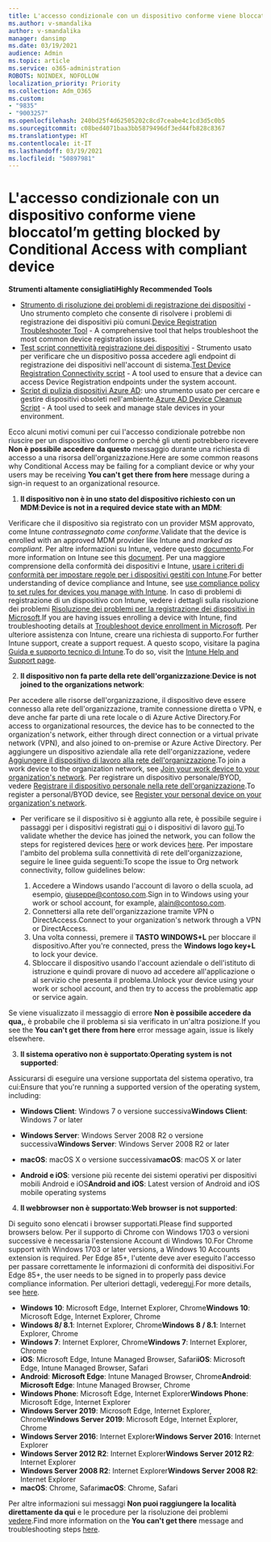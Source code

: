 ```yaml
---
title: L'accesso condizionale con un dispositivo conforme viene bloccato
ms.author: v-smandalika
author: v-smandalika
manager: dansimp
ms.date: 03/19/2021
audience: Admin
ms.topic: article
ms.service: o365-administration
ROBOTS: NOINDEX, NOFOLLOW
localization_priority: Priority
ms.collection: Adm_O365
ms.custom:
- "9835"
- "9003257"
ms.openlocfilehash: 240bd25f4d62505202c8cd7ceabe4c1cd3d5c0b5
ms.sourcegitcommit: c08bed4071baa3bb5879496df3ed44fb828c8367
ms.translationtype: HT
ms.contentlocale: it-IT
ms.lasthandoff: 03/19/2021
ms.locfileid: "50897981"
---
```

# <a name="im-getting-blocked-by-conditional-access-with-compliant-device"></a><span data-ttu-id="c1555-102">L'accesso condizionale con un dispositivo conforme viene bloccato</span><span class="sxs-lookup"><span data-stu-id="c1555-102">I’m getting blocked by Conditional Access with compliant device</span></span>

<span data-ttu-id="c1555-103">**Strumenti altamente consigliati**</span><span class="sxs-lookup"><span data-stu-id="c1555-103">**Highly Recommended Tools**</span></span>

- <span data-ttu-id="c1555-104">[Strumento di risoluzione dei problemi di registrazione dei dispositivi](https://docs.microsoft.com/samples/azure-samples/dsregtool/dsregtool/) - Uno strumento completo che consente di risolvere i problemi di registrazione dei dispositivi più comuni.</span><span class="sxs-lookup"><span data-stu-id="c1555-104">[Device Registration Troubleshooter Tool](https://docs.microsoft.com/samples/azure-samples/dsregtool/dsregtool/) - A comprehensive tool that helps troubleshoot the most common device registration issues.</span></span>
- <span data-ttu-id="c1555-105">[Test script connettività registrazione dei dispositivi](https://docs.microsoft.com/samples/azure-samples/testdeviceregconnectivity/testdeviceregconnectivity/) - Strumento usato per verificare che un dispositivo possa accedere agli endpoint di registrazione dei dispositivi nell'account di sistema.</span><span class="sxs-lookup"><span data-stu-id="c1555-105">[Test Device Registration Connectivity script](https://docs.microsoft.com/samples/azure-samples/testdeviceregconnectivity/testdeviceregconnectivity/) - A tool used to ensure that a device can access Device Registration endpoints under the system account.</span></span>
- <span data-ttu-id="c1555-106">[Script di pulizia dispositivi Azure AD](https://github.com/mzmaili/AzureADDeviceCleanup): uno strumento usato per cercare e gestire dispositivi obsoleti nell'ambiente.</span><span class="sxs-lookup"><span data-stu-id="c1555-106">[Azure AD Device Cleanup Script](https://github.com/mzmaili/AzureADDeviceCleanup) - A tool used to seek and manage stale devices in your environment.</span></span>

<span data-ttu-id="c1555-107">Ecco alcuni motivi comuni per cui l'accesso condizionale potrebbe non riuscire per un dispositivo conforme o perché gli utenti potrebbero ricevere **Non è possibile accedere da questo** messaggio durante una richiesta di accesso a una risorsa dell'organizzazione.</span><span class="sxs-lookup"><span data-stu-id="c1555-107">Here are some common reasons why Conditional Access may be failing for a compliant device or why your users may be receiving **You can't get there from here** message during a sign-in request to an organizational resource.</span></span>

1. <span data-ttu-id="c1555-108">**Il dispositivo non è in uno stato del dispositivo richiesto con un MDM**:</span><span class="sxs-lookup"><span data-stu-id="c1555-108">**Device is not in a required device state with an MDM**:</span></span>

<span data-ttu-id="c1555-109">Verificare che il dispositivo sia registrato con un provider MSM approvato, come Intune *contrassegnato come conforme*.</span><span class="sxs-lookup"><span data-stu-id="c1555-109">Validate that the device is enrolled with an approved MDM provider like Intune and *marked as compliant*.</span></span> <span data-ttu-id="c1555-110">Per altre informazioni su Intune, vedere questo [documento](https://docs.microsoft.com/mem/intune/enrollment/device-enrollment).</span><span class="sxs-lookup"><span data-stu-id="c1555-110">For more information on Intune see this [document](https://docs.microsoft.com/mem/intune/enrollment/device-enrollment).</span></span> <span data-ttu-id="c1555-111">Per una maggiore comprensione della conformità dei dispositivi e Intune, [usare i criteri di conformità per impostare regole per i dispositivi gestiti con Intune](https://docs.microsoft.com/mem/intune/protect/device-compliance-get-started).</span><span class="sxs-lookup"><span data-stu-id="c1555-111">For better understanding of device compliance and Intune, see [use compliance policy to set rules for devices you manage with Intune](https://docs.microsoft.com/mem/intune/protect/device-compliance-get-started).</span></span> <span data-ttu-id="c1555-112">In caso di problemi di registrazione di un dispositivo con Intune, vedere i dettagli sulla risoluzione dei problemi [Risoluzione dei problemi per la registrazione dei dispositivi in Microsoft](https://docs.microsoft.com/troubleshoot/mem/intune/troubleshoot-device-enrollment-in-intune).</span><span class="sxs-lookup"><span data-stu-id="c1555-112">If you are having issues enrolling a device with Intune, find troubleshooting details at [Troubleshoot device enrollment in Microsoft](https://docs.microsoft.com/troubleshoot/mem/intune/troubleshoot-device-enrollment-in-intune).</span></span> <span data-ttu-id="c1555-113">Per ulteriore assistenza con Intune, creare una richiesta di supporto.</span><span class="sxs-lookup"><span data-stu-id="c1555-113">For further Intune support, create a support request.</span></span> <span data-ttu-id="c1555-114">A questo scopo, visitare la pagina [Guida e supporto tecnico di Intune](https://endpoint.microsoft.com/#blade/Microsoft_Intune_DeviceSettings/SupportMenu/helpSupport).</span><span class="sxs-lookup"><span data-stu-id="c1555-114">To do so, visit the [Intune Help and Support page](https://endpoint.microsoft.com/#blade/Microsoft_Intune_DeviceSettings/SupportMenu/helpSupport).</span></span>

2. <span data-ttu-id="c1555-115">**Il dispositivo non fa parte della rete dell'organizzazione**:</span><span class="sxs-lookup"><span data-stu-id="c1555-115">**Device is not joined to the organizations network**:</span></span>

<span data-ttu-id="c1555-116">Per accedere alle risorse dell'organizzazione, il dispositivo deve essere connesso alla rete dell'organizzazione, tramite connessione diretta o VPN, e deve anche far parte di una rete locale o di Azure Active Directory.</span><span class="sxs-lookup"><span data-stu-id="c1555-116">For access to organizational resources, the device has to be connected to the organization's network, either through direct connection or a virtual private network (VPN), and also joined to on-premise or Azure Active Directory.</span></span> <span data-ttu-id="c1555-117">Per aggiungere un dispositivo aziendale alla rete dell'organizzazione, vedere [Aggiungere il dispositivo di lavoro alla rete dell'organizzazione](https://docs.microsoft.com/azure/active-directory/user-help/user-help-join-device-on-network).</span><span class="sxs-lookup"><span data-stu-id="c1555-117">To join a work device to the organization network, see [Join your work device to your organization's network](https://docs.microsoft.com/azure/active-directory/user-help/user-help-join-device-on-network).</span></span> <span data-ttu-id="c1555-118">Per registrare un dispositivo personale/BYOD, vedere [Registrare il dispositivo personale nella rete dell'organizzazione](https://docs.microsoft.com/azure/active-directory/user-help/user-help-register-device-on-network).</span><span class="sxs-lookup"><span data-stu-id="c1555-118">To register a personal/BYOD device, see [Register your personal device on your organization's network](https://docs.microsoft.com/azure/active-directory/user-help/user-help-register-device-on-network).</span></span>

- <span data-ttu-id="c1555-119">Per verificare se il dispositivo si è aggiunto alla rete, è possibile seguire i passaggi per i dispositivi registrati [qui](https://docs.microsoft.com/azure/active-directory/user-help/user-help-register-device-on-network#to-verify-that-youre-registered) o i dispositivi di lavoro [qui](https://docs.microsoft.com/azure/active-directory/user-help/user-help-join-device-on-network#to-make-sure-youre-joined).</span><span class="sxs-lookup"><span data-stu-id="c1555-119">To validate whether the device has joined the network, you can follow the steps for registered devices [here](https://docs.microsoft.com/azure/active-directory/user-help/user-help-register-device-on-network#to-verify-that-youre-registered) or work devices [here](https://docs.microsoft.com/azure/active-directory/user-help/user-help-join-device-on-network#to-make-sure-youre-joined).</span></span> <span data-ttu-id="c1555-120">Per impostare l'ambito del problema sulla connettività di rete dell'organizzazione, seguire le linee guida seguenti:</span><span class="sxs-lookup"><span data-stu-id="c1555-120">To scope the issue to Org network connectivity, follow guidelines below:</span></span>

    1. <span data-ttu-id="c1555-121">Accedere a Windows usando l'account di lavoro o della scuola, ad esempio, giuseppe@contoso.com.</span><span class="sxs-lookup"><span data-stu-id="c1555-121">Sign in to Windows using your work or school account,  for example, alain@contoso.com.</span></span>
    2. <span data-ttu-id="c1555-122">Connettersi alla rete dell'organizzazione tramite VPN o DirectAccess.</span><span class="sxs-lookup"><span data-stu-id="c1555-122">Connect to your organization's network through a VPN or DirectAccess.</span></span>
    3. <span data-ttu-id="c1555-123">Una volta connessi, premere il **TASTO WINDOWS+L** per bloccare il dispositivo.</span><span class="sxs-lookup"><span data-stu-id="c1555-123">After you're connected, press the **Windows logo key+L** to lock your device.</span></span>
    4. <span data-ttu-id="c1555-124">Sbloccare il dispositivo usando l'account aziendale o dell'istituto di istruzione e quindi provare di nuovo ad accedere all'applicazione o al servizio che presenta il problema.</span><span class="sxs-lookup"><span data-stu-id="c1555-124">Unlock your device using your work or school account, and then try to access the problematic app or service again.</span></span>

<span data-ttu-id="c1555-125">Se viene visualizzato il messaggio di errore **Non è possibile accedere da qua,**, è probabile che il problema si sia verificato in un'altra posizione.</span><span class="sxs-lookup"><span data-stu-id="c1555-125">If you see the **You can't get there from here** error message again, issue is likely elsewhere.</span></span>

3. <span data-ttu-id="c1555-126">**Il sistema operativo non è supportato**:</span><span class="sxs-lookup"><span data-stu-id="c1555-126">**Operating system is not supported**:</span></span>

<span data-ttu-id="c1555-127">Assicurarsi di eseguire una versione supportata del sistema operativo, tra cui:</span><span class="sxs-lookup"><span data-stu-id="c1555-127">Ensure that you're running a supported version of the operating system, including:</span></span>

- <span data-ttu-id="c1555-128">**Windows Client**: Windows 7 o versione successiva</span><span class="sxs-lookup"><span data-stu-id="c1555-128">**Windows Client**: Windows 7 or later</span></span>

- <span data-ttu-id="c1555-129">**Windows Server**: Windows Server 2008 R2 o versione successiva</span><span class="sxs-lookup"><span data-stu-id="c1555-129">**Windows Server**: Windows Server 2008 R2 or later</span></span>

- <span data-ttu-id="c1555-130">**macOS**: macOS X o versione successiva</span><span class="sxs-lookup"><span data-stu-id="c1555-130">**macOS**: macOS X or later</span></span>

- <span data-ttu-id="c1555-131">**Android e iOS**: versione più recente dei sistemi operativi per dispositivi mobili Android e iOS</span><span class="sxs-lookup"><span data-stu-id="c1555-131">**Android and iOS**: Latest version of Android and iOS mobile operating systems</span></span>

4. <span data-ttu-id="c1555-132">**Il webbrowser non è supportato**:</span><span class="sxs-lookup"><span data-stu-id="c1555-132">**Web browser is not supported**:</span></span>

<span data-ttu-id="c1555-133">Di seguito sono elencati i browser supportati.</span><span class="sxs-lookup"><span data-stu-id="c1555-133">Please find supported browsers below.</span></span> <span data-ttu-id="c1555-134">Per il supporto di Chrome con Windows 1703 o versioni successive è necessaria l'estensione Account di Windows 10.</span><span class="sxs-lookup"><span data-stu-id="c1555-134">For Chrome support with Windows 1703 or later versions, a Windows 10 Accounts extension is required.</span></span> <span data-ttu-id="c1555-135">Per Edge 85+, l'utente deve aver eseguito l'accesso per passare correttamente le informazioni di conformità dei dispositivi.</span><span class="sxs-lookup"><span data-stu-id="c1555-135">For Edge 85+, the user needs to be signed in to properly pass device compliance information.</span></span> <span data-ttu-id="c1555-136">Per ulteriori dettagli, vedere[qui](https://docs.microsoft.com/azure/active-directory/conditional-access/concept-conditional-access-conditions#chrome-support).</span><span class="sxs-lookup"><span data-stu-id="c1555-136">For more details, see [here](https://docs.microsoft.com/azure/active-directory/conditional-access/concept-conditional-access-conditions#chrome-support).</span></span>

- <span data-ttu-id="c1555-137">**Windows 10**: Microsoft Edge, Internet Explorer, Chrome</span><span class="sxs-lookup"><span data-stu-id="c1555-137">**Windows 10**: Microsoft Edge, Internet Explorer, Chrome</span></span>
- <span data-ttu-id="c1555-138">**Windows 8/ 8.1**: Internet Explorer, Chrome</span><span class="sxs-lookup"><span data-stu-id="c1555-138">**Windows 8 / 8.1**: Internet Explorer, Chrome</span></span>
- <span data-ttu-id="c1555-139">**Windows 7**: Internet Explorer, Chrome</span><span class="sxs-lookup"><span data-stu-id="c1555-139">**Windows 7**: Internet Explorer, Chrome</span></span>
- <span data-ttu-id="c1555-140">**iOS**: Microsoft Edge, Intune Managed Browser, Safari</span><span class="sxs-lookup"><span data-stu-id="c1555-140">**iOS**: Microsoft Edge, Intune Managed Browser, Safari</span></span>
- <span data-ttu-id="c1555-141">**Android**: **Microsoft Edge**: Intune Managed Browser, Chrome</span><span class="sxs-lookup"><span data-stu-id="c1555-141">**Android**: **Microsoft Edge**: Intune Managed Browser, Chrome</span></span>
- <span data-ttu-id="c1555-142">**Windows Phone**: Microsoft Edge, Internet Explorer</span><span class="sxs-lookup"><span data-stu-id="c1555-142">**Windows Phone**: Microsoft Edge, Internet Explorer</span></span>
- <span data-ttu-id="c1555-143">**Windows Server 2019**: Microsoft Edge, Internet Explorer, Chrome</span><span class="sxs-lookup"><span data-stu-id="c1555-143">**Windows Server 2019**: Microsoft Edge, Internet Explorer, Chrome</span></span>
- <span data-ttu-id="c1555-144">**Windows Server 2016**: Internet Explorer</span><span class="sxs-lookup"><span data-stu-id="c1555-144">**Windows Server 2016**: Internet Explorer</span></span>
- <span data-ttu-id="c1555-145">**Windows Server 2012 R2**: Internet Explorer</span><span class="sxs-lookup"><span data-stu-id="c1555-145">**Windows Server 2012 R2**: Internet Explorer</span></span>
- <span data-ttu-id="c1555-146">**Windows Server 2008 R2**: Internet Explorer</span><span class="sxs-lookup"><span data-stu-id="c1555-146">**Windows Server 2008 R2**: Internet Explorer</span></span>
- <span data-ttu-id="c1555-147">**macOS**: Chrome, Safari</span><span class="sxs-lookup"><span data-stu-id="c1555-147">**macOS**: Chrome, Safari</span></span>

<span data-ttu-id="c1555-148">Per altre informazioni sui messaggi **Non puoi raggiungere la località direttamente da qui** e le procedure per la risoluzione dei problemi [vedere](https://docs.microsoft.com/azure/active-directory/user-help/user-help-device-remediation).</span><span class="sxs-lookup"><span data-stu-id="c1555-148">Find more information on the **You can't get there** message and troubleshooting steps [here](https://docs.microsoft.com/azure/active-directory/user-help/user-help-device-remediation).</span></span>
